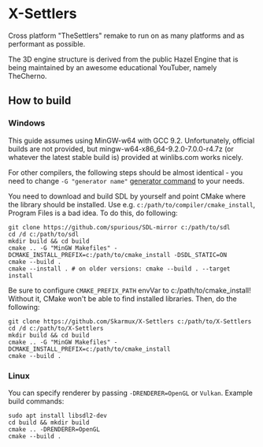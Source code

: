# X-Settlers
Cross platform "TheSettlers" remake to run on as many platforms and as performant as possible.

The 3D engine structure is derived from the public Hazel Engine that is being maintained by an awesome educational YouTuber, namely TheCherno.

## How to build

### Windows

This guide assumes using MinGW-w64 with GCC 9.2.
Unfortunately, official builds are not provided, but mingw-w64-x86_64-9.2.0-7.0.0-r4.7z (or whatever the latest stable build is) provided at winlibs.com works nicely.

For other compilers, the following steps should be almost identical - you need to change `-G "generator name"` [generator command](https://cmake.org/cmake/help/latest/manual/cmake-generators.7.html) to your needs.

You need to download and build SDL by yourself and point CMake where the library should be installed.
Use e.g. `c:/path/to/compiler/cmake_install`, Program Files is a bad idea.
To do this, do following:

```shell
git clone https://github.com/spurious/SDL-mirror c:/path/to/sdl
cd /d c:/path/to/sdl
mkdir build && cd build
cmake .. -G "MinGW Makefiles" -DCMAKE_INSTALL_PREFIX=c:/path/to/cmake_install -DSDL_STATIC=ON
cmake --build .
cmake --install . # on older versions: cmake --build . --target install
```

Be sure to configure `CMAKE_PREFIX_PATH` envVar to c:/path/to/cmake_install!
Without it, CMake won't be able to find installed libraries.
Then, do the following:

```shell
git clone https://github.com/Skarmux/X-Settlers c:/path/to/X-Settlers
cd /d c:/path/to/X-Settlers
mkdir build && cd build
cmake .. -G "MinGW Makefiles" -DCMAKE_INSTALL_PREFIX=c:/path/to/cmake_install
cmake --build .
```

### Linux

You can specify renderer by passing `-DRENDERER=OpenGL` or `Vulkan`. Example build commands:

```shell
sudo apt install libsdl2-dev
cd build && mkdir build
cmake .. -DRENDERER=OpenGL
cmake --build .
```
